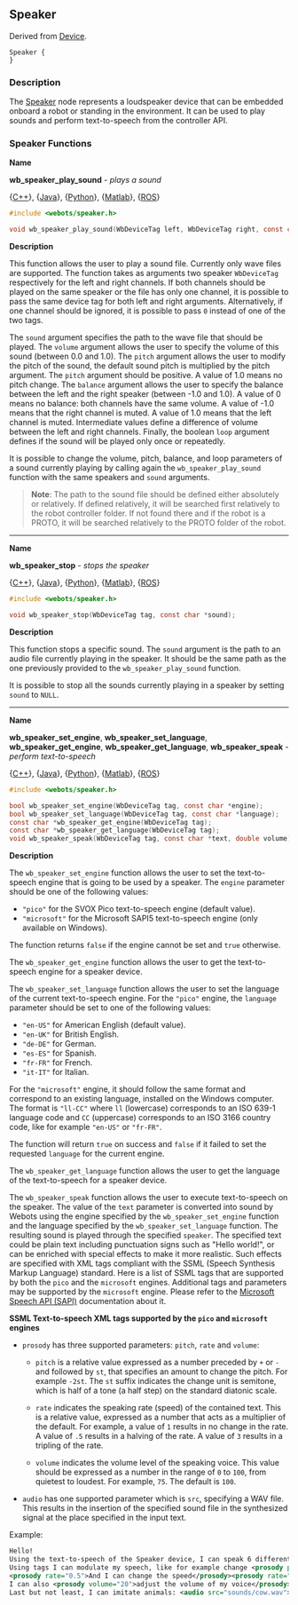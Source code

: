 ## Speaker

Derived from [Device](device.md).

```
Speaker {
}
```

### Description

The [Speaker](#speaker) node represents a loudspeaker device that can be embedded onboard a robot or standing in the environment.
It can be used to play sounds and perform text-to-speech from the controller API.

### Speaker Functions

**Name**

**wb\_speaker\_play\_sound** - *plays a sound*

{[C++](cpp-api.md#cpp_speaker)}, {[Java](java-api.md#java_speaker)}, {[Python](python-api.md#python_speaker)}, {[Matlab](matlab-api.md#matlab_speaker)}, {[ROS](ros-api.md)}

```c
#include <webots/speaker.h>

void wb_speaker_play_sound(WbDeviceTag left, WbDeviceTag right, const char *sound, double volume, double pitch, double balance, bool loop);
```

**Description**

This function allows the user to play a sound file.
Currently only wave files are supported.
The function takes as arguments two speaker `WbDeviceTag` respectively for the left and right channels.
If both channels should be played on the same speaker or the file has only one channel, it is possible to pass the same device tag for both left and right arguments.
Alternatively, if one channel should be ignored, it is possible to pass `0` instead of one of the two tags.

The `sound` argument specifies the path to the wave file that should be played.
The `volume` argument allows the user to specify the volume of this sound (between 0.0 and 1.0).
The `pitch` argument allows the user to modify the pitch of the sound, the default sound pitch is multiplied by the pitch argument.
The `pitch` argument should be positive.
A value of 1.0 means no pitch change.
The `balance` argument allows the user to specify the balance between the left and the right speaker (between -1.0 and 1.0).
A value of 0 means no balance: both channels have the same volume.
A value of -1.0 means that the right channel is muted.
A value of 1.0 means that the left channel is muted.
Intermediate values define a difference of volume between the left and right channels.
Finally, the boolean `loop` argument defines if the sound will be played only once or repeatedly.

It is possible to change the volume, pitch, balance, and loop parameters of a sound currently playing by calling again the `wb_speaker_play_sound` function with the same speakers and `sound` arguments.

> **Note**: The path to the sound file should be defined either absolutely or relatively.
If defined relatively, it will be searched first relatively to the robot controller folder.
If not found there and if the robot is a PROTO, it will be searched relatively to the PROTO folder of the robot.

---

**Name**

**wb\_speaker\_stop** - *stops the speaker*

{[C++](cpp-api.md#cpp_speaker)}, {[Java](java-api.md#java_speaker)}, {[Python](python-api.md#python_speaker)}, {[Matlab](matlab-api.md#matlab_speaker)}, {[ROS](ros-api.md)}

```c
#include <webots/speaker.h>

void wb_speaker_stop(WbDeviceTag tag, const char *sound);
```

**Description**

This function stops a specific sound.
The `sound` argument is the path to an audio file currently playing in the speaker.
It should be the same path as the one previously provided to the `wb_speaker_play_sound` function.

It is possible to stop all the sounds currently playing in a speaker by setting `sound` to `NULL`.

---

**Name**

**wb\_speaker\_set\_engine**, **wb\_speaker\_set\_language**, **wb\_speaker\_get\_engine**, **wb\_speaker\_get\_language**, **wb\_speaker\_speak** - *perform text-to-speech*

{[C++](cpp-api.md#cpp_speaker)}, {[Java](java-api.md#java_speaker)}, {[Python](python-api.md#python_speaker)}, {[Matlab](matlab-api.md#matlab_speaker)}, {[ROS](ros-api.md)}

```c
#include <webots/speaker.h>

bool wb_speaker_set_engine(WbDeviceTag tag, const char *engine);
bool wb_speaker_set_language(WbDeviceTag tag, const char *language);
const char *wb_speaker_get_engine(WbDeviceTag tag);
const char *wb_speaker_get_language(WbDeviceTag tag);
void wb_speaker_speak(WbDeviceTag tag, const char *text, double volume);
```

**Description**

The `wb_speaker_set_engine` function allows the user to set the text-to-speech engine that is going to be used by a speaker.
The `engine` parameter should be one of the following values:

 - `"pico"` for the SVOX Pico text-to-speech engine (default value).
 - `"microsoft"` for the Microsoft SAPI5 text-to-speech engine (only available on Windows).

The function returns `false` if the engine cannot be set and `true` otherwise.

The `wb_speaker_get_engine` function allows the user to get the text-to-speech engine for a speaker device.

The `wb_speaker_set_language` function allows the user to set the language of the current text-to-speech engine.
For the `"pico"` engine, the `language` parameter should be set to one of the following values:

 - `"en-US"` for American English (default value).
 - `"en-UK"` for British English.
 - `"de-DE"` for German.
 - `"es-ES"` for Spanish.
 - `"fr-FR"` for French.
 - `"it-IT"` for Italian.

For the `"microsoft"` engine, it should follow the same format and correspond to an existing language, installed on the Windows computer.
The format is `"ll-CC"` where `ll` (lowercase) corresponds to an ISO 639-1 language code and `CC` (uppercase) corresponds to an ISO 3166 country code, like for example `"en-US"` or `"fr-FR"`.

The function will return `true` on success and `false` if it failed to set the requested `language` for the current engine.

The `wb_speaker_get_language` function allows the user to get the language of the text-to-speech for a speaker device.

The `wb_speaker_speak` function allows the user to execute text-to-speech on the speaker.
The value of the `text` parameter is converted into sound by Webots using the engine specified by the `wb_speaker_set_engine` function and the language specified by the `wb_speaker_set_language` function.
The resulting sound is played through the specified `speaker`.
The specified text could be plain text including punctuation signs such as "Hello world!", or can be enriched with special effects to make it more realistic.
Such effects are specified with XML tags compliant with the SSML (Speech Synthesis Markup Language) standard.
Here is a list of SSML tags that are supported by both the `pico` and the `microsoft` engines.
Additional tags and parameters may be supported by the `microsoft` engine.
Please refer to the [Microsoft Speech API (SAPI)](https://msdn.microsoft.com/en-us/library/ee125663.aspx) documentation about it.

**SSML Text-to-speech XML tags supported by the `pico` and `microsoft` engines**

- `prosody` has three supported parameters: `pitch`, `rate` and `volume`:

    - `pitch` is a relative value expressed as a number preceded by `+` or `-` and followed by `st`, that specifies an amount to change the pitch.
    For example `-2st`.
    The `st` suffix indicates the change unit is semitone, which is half of a tone (a half step) on the standard diatonic scale.

    - `rate` indicates the speaking rate (speed) of the contained text.
    This is a relative value, expressed as a number that acts as a multiplier of the default.
    For example, a value of `1` results in no change in the rate.
    A value of `.5` results in a halving of the rate.
    A value of `3` results in a tripling of the rate.

    - `volume` indicates the volume level of the speaking voice.
    This value should be expressed as a number in the range of `0` to `100`, from quietest to loudest.
    For example, `75`.
    The default is `100`.

- `audio` has one supported parameter which is `src`, specifying a WAV file.
This results in the insertion of the specified sound file in the synthesized signal at the place specified in the input text.

Example:

```xml
Hello!
Using the text-to-speech of the Speaker device, I can speak 6 different languages: English with US or UK accent, German, Spanish, French and Italian.
Using tags I can modulate my speech, like for example change <prosody pitch="+16.8st">the pitch of my voice</prosody>, <prosody pitch="-15st">and speak with a very low pitch</prosody>.
<prosody rate="0.5">And I can change the speed</prosody><prosody rate="1.5">at which I speak</prosody>.
I can also <prosody volume="20">adjust the volume of my voice</prosody>.
Last but not least, I can imitate animals: <audio src="sounds/cow.wav">Meuh</audio>
```
